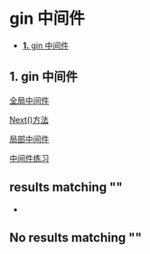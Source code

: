 # gin 中间件

* [**1.** gin 中间件]()

## 1. gin 中间件 <a id="gin-&#x4E2D;&#x95F4;&#x4EF6;"></a>

[全局中间件](http://www.topgoer.com/gin%E6%A1%86%E6%9E%B6/gin%E4%B8%AD%E9%97%B4%E4%BB%B6/全局中间件.html)

[Next\(\)方法](http://www.topgoer.com/gin%E6%A1%86%E6%9E%B6/gin%E4%B8%AD%E9%97%B4%E4%BB%B6/next方法.html)

[局部中间件](http://www.topgoer.com/gin%E6%A1%86%E6%9E%B6/gin%E4%B8%AD%E9%97%B4%E4%BB%B6/局部中间件.html)

[中间件练习](http://www.topgoer.com/gin%E6%A1%86%E6%9E%B6/gin%E4%B8%AD%E9%97%B4%E4%BB%B6/中间件练习.html)

##  results matching ""

* 
## No results matching ""

